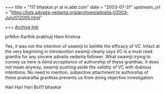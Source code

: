 +++
title = "117 bhaskar.yr at in.abb.com"
date = "2003-07-31"
upstream_url = "https://lists.advaita-vedanta.org/archives/advaita-l/2003-July/012005.html"

+++
[Archive link](https://lists.advaita-vedanta.org/archives/advaita-l/2003-July/012005.html)


prNAm Karthik prabhuji
Hare Krishna

Yes, it was not the intention of swamiji to belittle the efficacy of VC.
Infact at the very beginning in introduction swamiji clearly says VC is a
must read grantha for any sincere advaita vedanta follower.  What swamiji
trying to convey us here is *blind acceptance* of authorship of these
granthas.  It does not mean anyway, swamiji pushing aside the validity of
VC  with dubious intentions.  No need to mention, subjective attachment to
authorship of these prakaraNa granthas prevents us from doing  objective
investigation.

Hari Hari Hari Bol!!!
bhaskar


